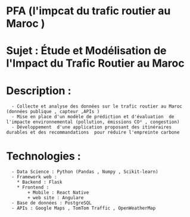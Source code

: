 # PFA (l'impcat du trafic routier au Maroc )

  # Sujet : Étude et Modélisation de l'Impact du Trafic Routier au Maroc

  # Description :
      - Collecte et analyse des données sur le trafic routier au Maroc (données publique , capteur ,APIs )
      - Mise en place d'un modèle de prédiction et d'évaluation  de l'impacte environnemental (pollution, émissions CO² , congestion)
      - Développement  d'une application proposant des itinéraires durables et des recommandations  pour réduire l'empreinte carbone 
      
  # Technologies :
      - Data Science : Python (Pandas , Numpy , Scikit-learn)
      - Framework web :
        * Backend : Flask
        * Frontend :
            + Mobile : React Native
            + web site : Angulare
      - Base de données : PostgreSQL
      - APIs : Google Maps , TomTom Traffic , OpenWeatherMap
